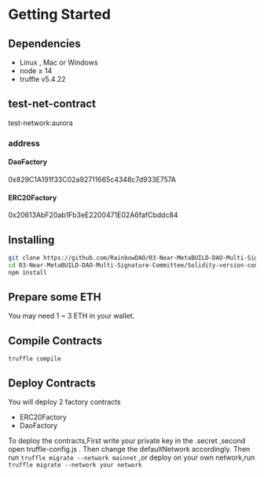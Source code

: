 # Getting Started
## **Dependencies**

- Linux , Mac or Windows
- node ≥ 14
- truffle v5.4.22
## test-net-contract

test-network:aurora

### address

#### DaoFactory
0x829C1A191f33C02a92711665c4348c7d933E757A
#### ERC20Factory
0x20613AbF20ab1Fb3eE2200471E02A6fafCbddc84



## **Installing**

```bash
git clone https://github.com/RainbowDAO/03-Near-MetaBUILD-DAO-Multi-Signature-Committee.git
cd 03-Near-MetaBUILD-DAO-Multi-Signature-Committee/Solidity-version-contract-for-Aurora/
npm install
```

## **Prepare some ETH**
You may need 1 ~ 3 ETH in your wallet.


## **Compile  Contracts**

```truffle compile```
## **Deploy  Contracts**


You will deploy 2 factory contracts
- ERC20Factory
- DaoFactory

To deploy the contracts,First write your private key in the .secret ,second open truffle-config.js . Then change the defaultNetwork accordingly. Then run ```truffle migrate --network mainnet```
,or deploy on your own network,run ```truffle migrate --network your network```



